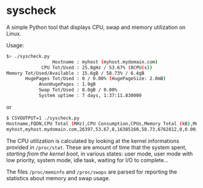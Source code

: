 # syscheck

A simple Python tool that displays CPU, swap and memory utilization on Linux.

Usage:

```sh
$> ./syscheck.py
                 Hostname : myhost (myhost.mydomain.com)
             CPU Tot/Used : 25.8gHz / 53.67% (8CPU(s))
Memory Tot/Used/Available : 15.6gB / 58.73% / 6.4gB
       HugePages Tot/Used : 0 / 0.00% (HugePageSize: 2.0mB)
            AnonHugePages : 1.9gB
            Swap Tot/Used : 8.0gB / 0.00%
            System uptime : 7 days, 1:37:11.830000
```

or 

```sh
$ CSVOUTPUT=1 ./syscheck.py
Hostname,FQDN,CPU Total (MHz),CPU Consumption,CPUs,Memory Total (kB),Memory Used (%),Mem Available (kB),Total Huge Pages,HugePages Usage (%),Anonymous Huge Pages (kB),Total Swap (kB),Swap Usage (%),Uptime (days)
myhost,myhost.mydomain.com,26397,53.67,8,16385160,58.73,6762812,0,0.00,2007040,8388604,0.15,7
```

The CPU utilization is calculated by looking at the kernel informations provided in `/proc/stat`.
These are amount of time that the system spent, _starting from the kernel boot_, in various states:
user mode, user mode with low priority, system mode, idle task, waiting for I/O to complete...

The files `/proc/meminfo` and `/proc/swaps` are parsed for reporting the statistics about memory
and swap usage.

